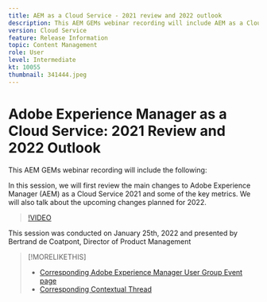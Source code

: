 ```yaml
---
title: AEM as a Cloud Service - 2021 review and 2022 outlook
description: This AEM GEMs webinar recording will include AEM as a Cloud Service - 2021 review andd 2022 outlook
version: Cloud Service
feature: Release Information
topic: Content Management
role: User
level: Intermediate
kt: 10055
thumbnail: 341444.jpeg
---
```


# Adobe Experience Manager as a Cloud Service: 2021 Review and 2022 Outlook

This AEM GEMs webinar recording will include the following:

In this session, we will first review the main changes to Adobe Experience Manager (AEM) as a Cloud Service 2021 and some of the key metrics. We will also talk about the upcoming changes planned for 2022.

>[!VIDEO](https://video.tv.adobe.com/v/341444/?quality=12&learn=on)

This session was conducted on January 25th, 2022 and presented by Bertrand de Coatpont, Director of Product Management

>[!MORELIKETHIS]
>
>* [Corresponding Adobe Experience Manager User Group Event page](https://aem-augs.adobe.com/events/details/adobe-experience-manager-aem-learning-chapter-presents-aem-gems-adobe-experience-manager-as-a-cloud-service-2021-review-and-2022-outlook/)
>* [Corresponding Contextual Thread](https://adobe.ly/3rqbSOz)
